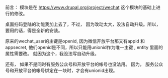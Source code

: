 前言： 
模块是在 https://www.drupal.org/project/wechat 这个模块的基础上进行的修改。 

桌面扫码登陆的功能我加上去了，不过， 因为改动太大，没法自动升级。所以，要用的话，得是全新的安装。 

原来的wechat_user的主键是openid, 因为微信开放平台那又有appid 和appsecret, 他们openid是不同，所以只能用unionid作为唯一主键 , entity 里面的属性需要改。 就因为这个，我没法写自动升级。

还有， 如果不是同时有服务公众号和开放平台的帐号也没法用。 因为， 服务公众号和开放平台的帐号绑定在一块时，才会有unionid出现。
